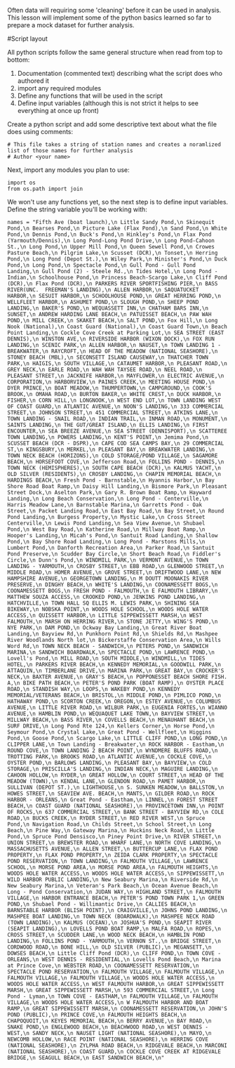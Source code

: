 Often data will requiring some 'cleaning' before it can be used in analysis. This lesson will implement some of the python basics learned so far to prepare a mock dataset for further analysis.

#Script layout

All python scripts follow the same general structure when read from top to bottom:
  1. Documentation (commented text) describing what the script does who authored it
  2. import any required modules
  3. Define any functions that will be used in the script
  4. Define input variables (although this is not strict it helps to see everything at once up front)

Create a python script and add some descriptive text about what the file does using comments:

    # This file takes a string of station names and creates a noramlized list of those names for further analysis
    # Author <your name>

Next, import any modules you plan to use:

    import os
    from os.path import join

We won't use any functions yet, so the next step is to define input variables. Define the string variable you'll be working with:

    names = "Fifth Ave (boat launch),\n Little Sandy Pond,\n Skinequit Pond,\n Bearses Pond,\n Picture Lake (Flax Pond),\n Sand Pond,\n White Pond,\n Dennis Pond,\n Buck's Pond,\n Hinkley's Pond,\n Flax Pond (Yarmouth/Dennis),\n Long Pond-Long Pond Drive,\n Long Pond-Cahoon St.,\n Long Pond,\n Upper Mill Pond,\n Queen Sewell Pond,\n Crowes Pasture Beach,\n Pilgrim Lake,\n Scusset (DCR),\n Tonset,\n Herring Pond,\n Long Pond (Depot St.),\n Wiley Park,\n Minister's Pond,\n Duck Pond,\n Long Pond,\n Spectacle Pond,\n Gull Pond - Gull Pond Landing,\n Gull Pond (2) - Steele Rd.,\n Tides Hotel,\n Long Pond - Indian,\n Schoolhouse Pond,\n Princess Beach-Scargo Lake,\n Cliff Pond (DCR),\n Flax Pond (DCR),\n PARKERS RIVER SPORTFISHING PIER,\n BASS RIVER(UNC.  FREEMAN'S LANDING),\n ALLEN HARBOR,\n SAQUATUCKET HARBOR,\n SESUIT HARBOR,\n SCHOOLHOUSE POND,\n GREAT HERRING POND,\n WELLFLEET HARBOR,\n ASHUMET POND,\n SLOUGH POND,\n SHEEP POND LANDING,\n BAKER'S POND,\n WEQUASSETT INN,\n CHATHAM BARS INN,\n SUNSET,\n ANDREW HARDING LANE BEACH,\n PATUISSET BEACH,\n PAW WAH POND,\n MILL CREEK,\n SKAKET BEACH,\n SALT POND,\n Fox Hill,\n Long Nook (National),\n Coast Guard (National),\n Coast Guard Town,\n Beach Point Landing,\n Cockle Cove Creek at Parking Lot,\n SEA STREET (EAST DENNIS),\n WINSTON AVE,\n RIVERSIDE HARBOR (WIXON DOCK),\n FOX RUN LANDING,\n SCENIC PARK,\n ALLEN HARBOR,\n NAUSET,\n TOWN LANDING 1 - BREAKWATER,\n RAYCROFT,\n HEAD OF THE MEADOW (NATIONAL SEASHORE),\n STONEY BEACH (MBL),\n SECONSETT ISLAND CAUSEWAY,\n THATCHER TOWN PARK,\n HAIGIS,\n SOUTH VILLAGE,\n CATAUMET HARBOR,\n PLEASANT ROAD,\n GREY NECK,\n EARLE ROAD,\n WAH WAH TAYSEE ROAD,\n NEEL ROAD,\n PLEASANT STREET,\n JACKNIFE HARBOR,\n MAYFLOWER,\n ELECTRIC AVENUE,\n CORPORATION,\n HARBORVIEW,\n PAINES CREEK,\n MEETING HOUSE POND,\n DYER PRINCE,\n BOAT MEADOW,\n THUMPERTOWN,\n CAMPGROUND,\n COOK'S BROOK,\n OMAHA ROAD,\n BURTON BAKER,\n WHITE CREST,\n DUCK HARBOR,\n FISHER,\n CORN HILL,\n LONGNOOK,\n WEST END LOT,\n TOWN LANDING WEST OF COAST GUARD,\n ATLANTIC AVENUE,\n NOON'S LANDING,\n 333 COMMERCIAL STREET,\n JOHNSON STREET,\n 451 COMMERCIAL STREET,\n ATKINS LANE,\n TOWN LANDING - SNAIL ROAD,\n INDIAN TRAIL,\n INMAN ROAD,\n MONUMENT,\n SAINTS LANDING,\n THE GUT/GREAT ISLAND,\n ELLIS LANDING,\n FIRST ENCOUNTER,\n SEA BREEZE AVENUE,\n SEA STREET (DENNISPORT),\n SCATTEREE TOWN LANDING,\n POWERS LANDING,\n KENT'S POINT,\n Jemima Pond,\n SCUSSET BEACH (DCR - DSPR),\n CAPE COD SEA CAMPS BAY,\n 29 COMMERCIAL ST,\n KINGSBURY,\n MERKEL,\n PLEASANT BAY,\n BREAKWATER LANDING,\n TOWN NECK BEACH (HORIZONS),\n COLD STORAGE/POND VILLAGE,\n SAGAMORE BEACH,\n HORSEFOOT COVE,\n Jefferson Road,\n FOLLINS POND - DENNIS,\n TOWN NECK (HEMISPHERES),\n SOUTH CAPE BEACH (DCR),\n KALMUS YACHT,\n OLD SILVER (RESIDENTS),\n CROSBY LANDING,\n CHAPIN MEMORIAL BEACH,\n HARDINGS BEACH,\n Fresh Pond - Barnstable,\n Hyannis Harbor,\n Bay Shore Road Boat Ramp,\n Daisy Hill Landing,\n Bismore Park,\n Pleasant Street Dock,\n Aselton Park,\n Gary R. Brown Boat Ramp,\n Hayward Landing,\n Long Beach Conservation,\n Long Pond - Centerville,\n Harris Meadow Lane,\n Barnstable Marina,\n Garretts Pond - Oak Street,\n Packet Landing Road,\n East Bay Road,\n Bay Street,\n Round Pond Landing,\n Burgess Property,\n Mystic Lake,\n Cross Street Centerville,\n Lewis Pond Landing,\n Sea View Avenue,\n Shubael Pond,\n West Bay Road,\n Katherine Road,\n Millway Boat Ramp,\n Hooper's Landing,\n Micah's Pond,\n Santuit Road Landing,\n Shallow Pond,\n Bay Shore Road Landing,\n Long Pond - Marstons Mills,\n Lumbert Pond,\n Danforth Recreation Area,\n Parker Road,\n Santuit Pond Preserve,\n Scudder Bay Circle,\n Short Beach Road,\n Fiddler's Circle,\n Dunn's Pond,\n WINDMILL PARK,\n VERMONT AVENUE,\n TOWN LANDING - YARMOUTH,\n CROSBY STREET,\n EBB ROAD,\n GLENWOOD STREET,\n MIDDLE ROAD,\n HOMER AVENUE,\n GROVE STREET,\n DRIFTWOOD LANE,\n NEW HAMPSHIRE AVENUE,\n GEORGETOWN LANDING,\n M DOUTT MOONAKIS RIVER PRESERVE,\n DINGHY BEACH,\n WHITE'S LANDING,\n COONAMESSETT BOGS,\n COONAMESSETT BOGS,\n FRESH POND - FALMOUTH,\n E FALMOUTH LIBRARY,\n MATTHEW SOUZA ACCESS,\n CROOKED POND,\n JENKINS POND LANDING,\n HATCHVILLE,\n TOWN HALL SQ ELLIS M. LEWIS PARK,\n SHINING SEA BIKEWAY,\n NOBSKA POINT,\n WOODS HOLE SCHOOL,\n WOODS HOLE WATER ACCESS,\n QUISSETT HARBOR,\n LITTLE SIPPEWISSETT MARSH,\n WEST FALMOUTH,\n MARSH ON HERRING RIVER,\n STONE JETTY,\n WING'S POND,\n NYE PARK,\n DAM POND,\n Ockway Bay Landing,\n Great River Boat Landing,\n Bayview Rd,\n Punkhorn Point Rd,\n Shields Rd,\n Mashpee River Woodlands North lot,\n Bickerstaffe Conservation Area,\n Wills Word Rd,\n TOWN NECK BEACH - SANDWICH,\n PETERS POND,\n SANDWICH MARINA,\n SANDWICH BOARDWALK,\n SPECTACLE POND,\n LAWRENCE POND,\n Lovell's Pond,\n MILL ROAD,\n SOUTH MIDDLE,\n WINDMILL,\n TIDES HOTEL,\n PARKERS RIVER BEACH,\n KENNEDY MEMORIAL,\n GOODWILL PARK,\n ATTAQUIN,\n TIMBERLANE DRIVE,\n MARINA PARK,\n GREAT BAY,\n CROCKER'S NECK,\n BAXTER AVENUE,\n GRAY'S BEACH,\n POPPONESSET BEACH SHORE FISH. A,\n BIKE PATH BEACH,\n PETER'S POND PARK (BOAT RAMP),\n OYSTER PLACE ROAD,\n STANDISH WAY,\n LOOPS,\n WAKEBY POND,\n KENNEDY MEMORIAL/VETERANS BEACH,\n BRISTOL,\n MIDDLE POND,\n PIMLICO POND,\n HATHAWAY POND,\n SCORTON CREEK,\n OREGON,\n ESTEY AVENUE,\n COLUMBUS AVENUE,\n LITTLE RIVER ROAD,\n WILBUR PARK,\n EUGENIA FORTES,\n WIANNO AVENUE,\n HAMBLIN POND,\n WEQUAQUET LAKE TOWN,\n BAYVIEW STREET,\n MILLWAY BEACH,\n BASS RIVER,\n COVELLS BEACH,\n MENAUHANT BEACH,\n SURF DRIVE,\n Long Pond Rte 124,\n Kellers Corner,\n Horse Pond,\n Seymour Pond,\n Crystal Lake,\n Great Pond - Wellfleet,\n Higgins Pond,\n Goose Pond,\n Scargo Lake,\n LITTLE CLIFF POND,\n LONG POND,\n CLIPPER LANE,\n Town Landing - Breakwater,\n ROCK HARBOR - Eastham,\n ROUND COVE,\n TOWN LANDING 2 BEACH POINT,\n WYNDMERE BLUFFS ROAD,\n TROTTING PARK,\n BROOKS ROAD,\n ATLANTIC AVENUE,\n COCKLE COVE,\n OYSTER POND,\n BARLOWS LANDING,\n PLEASANT BAY,\n BAYVIEW,\n COLD STORAGE,\n PRISCILLA'S LANDING,\n INDIAN NECK,\n MAGUIRE LANDING,\n CAHOON HOLLOW,\n RYDER,\n GREAT HOLLOW,\n COURT STREET,\n HEAD OF THE MEADOW (TOWN),\n KENDAL LANE,\n GLENDON ROAD,\n PAMET HARBOR,\n SULLIVAN (DEPOT ST.),\n LIGHTHOUSE,\n S. SUNKEN MEADOW,\n BALLSTON,\n HOWES STREET,\n SEAVIEW AVE. BEACH,\n MANTS,\n GILDER ROAD,\n ROCK HARBOR - ORLEANS,\n Great Pond - Eastham,\n LINNEL,\n FOREST STREET BEACH,\n COAST GUARD (NATIONAL SEASHORE),\n PROVINCETOWN INN,\n POINT OF ROCKS,\n 637 COMMERCIAL STREET,\n BANK STREET - BAYVIEW RD,\n COLE ROAD,\n BUCKS CREEK,\n RYDER STREET,\n RED RIVER WEST,\n Spruce Pond,\n Navigation Road,\n Childs Street,\n School Street,\n Long Beach,\n Pine Way,\n Gateway Marina,\n Huckins Neck Road,\n Little Pond,\n Spruce Pond Densisco,\n Piney Point Drive,\n RIVER STREET,\n UNION STREET,\n BREWSTER ROAD,\n WHARF LANE,\n NORTH COVE LANDING,\n MASSACHUSETTS AVENUE,\n ALLEN STREET,\n BUTTERCUP LANE,\n FLAX POND PROPERTY,\n FLAX POND PROPERTY,\n ZEIDA CLARK PROPERTY,\n SPECTACLE POND RESERVATION,\n TOWN LANDING,\n FALMOUTH VILLAGE,\n LAWRENCE SCHOOL,\n MORSE POND AREA,\n MORSE POND AREA,\n FALMOUTH HEIGHTS,\n WOODS HOLE WATER ACCESS,\n WOODS HOLE WATER ACCESS,\n SIPPEWISSETT,\n WILD HARBOR PUBLIC LANDING,\n New Seabury Marina,\n Riverside Rd,\n New Seabury Marina,\n Veteran's Park Beach,\n Ocean Avenue Beach,\n Long - Pond Conservation,\n JUDAN WAY,\n HIGHLAND STREET,\n FALMOUTH VILLAGE,\n HARBOR ENTRANCE BEACH,\n PETER'S POND TOWN PARK 1,\n GREEN POND,\n Shubael Pond - Willimantic Drive,\n CALLIES BEACH,\n BARNSTABLE HARBOR (BLISH POINT),\n CRAIGVILLE,\n JOHNS POND LANDING,\n MASHPEE BOAT LANDING,\n TOWN NECK (BOARDWALK),\n MASHPEE NECK ROAD (TOWN LANDING),\n KALMUS (OCEAN),\n JOSHUA'S POND,\n SEAPIT RIVER (SEAPIT LANDING),\n LOVELLS POND BOAT RAMP,\n MALFA ROAD,\n ROPES,\n CROSS STREET,\n SCUDDER LANE,\n WOOD NECK BEACH,\n HAMBLIN POND LANDING,\n FOLLINS POND - YARMOUTH,\n VERNON ST.,\n BRIDGE STREET,\n CORDWOOD ROAD,\n BONE HILL,\n OLD SILVER (PUBLIC),\n MEGANSETT,\n DOWSES BEACH,\n Little Cliff Pond (DCR),\n CLIFF POND,\n TOWN COVE - ORLEANS,\n WEST DENNIS - RESIDENTIAL,\n Lovells Pond Beach,\n Marina at Prince Cove,\n WEBSTER ROAD,\n COONAMESSETT RESERVATION,\n SPECTACLE POND RESERVATION,\n FALMOUTH VILLAGE,\n FALMOUTH VILLAGE,\n FALMOUTH VILLAGE,\n FALMOUTH VILLAGE,\n WOODS HOLE WATER ACCESS,\n WOODS HOLE WATER ACCESS,\n WEST FALMOUTH HARBOR,\n GREAT SIPPEWISSETT MARSH,\n GREAT SIPPEWISSETT MARSH,\n 593 COMMERCIAL STREET,\n Long Pond - Lyman,\n TOWN COVE - EASTHAM,\n FALMOUTH VILLAGE,\n FALMOUTH VILLAGE,\n WOODS HOLE WATER ACCESS,\n W FALMOUTH HARBOR AND BOAT RAMP,\n GREAT SIPPEWISSETT MARSH,\n COONAMESSETT RESERVATION,\n JOHN'S POND (PUBLIC),\n PRINCE COVE,\n FALMOUTH HEIGHTS BEACH,\n CHAPOQUOIT,\n KEYES MEMORIAL BEACH,\n BERRY AVENUE,\n BAY ROAD,\n SNAKE POND,\n ENGLEWOOD BEACH,\n BEACHWOOD ROAD,\n WEST DENNIS - WEST,\n SANDY NECK,\n NAUSET LIGHT (NATIONAL SEASHORE),\n MAYO,\n NEWCOMB HOLLOW,\n RACE POINT (NATIONAL SEASHORE),\n HERRING COVE (NATIONAL SEASHORE),\n ZYLPHA ROAD BEACH,\n RIDGEVALE BEACH,\n MARCONI (NATIONAL SEASHORE),\n COAST GUARD,\n COCKLE COVE CREEK AT RIDGEVALE BRIDGE,\n SEAGULL BEACH,\n EAST SANDWICH BEACH,\n"
